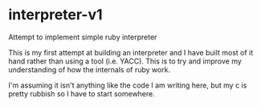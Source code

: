 # interpreter-v1
Attempt to implement simple ruby interpreter

This is my first attempt at building an interpreter and
I have built most of it hand rather than using a tool 
(i.e. YACC). This is to try and improve my understanding
of how the internals of ruby work. 

I'm assuming it isn't anything like the code I am writing 
here, but my c is pretty rubbish so I have to start 
somewhere.
